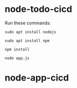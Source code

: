 # node-todo-cicd

Run these commands:


`sudo apt install nodejs`


`sudo apt install npm`


`npm install`

`node app.js`

# node-app-cicd
